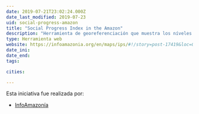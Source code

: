 ```yaml
---
date: 2019-07-21T23:02:24.000Z
date_last_modified: 2019-07-23
uid: social-progress-amazon
title: "Social Progress Index in the Amazon"
description: "Herramienta de georeferenciación que muestra los níveles de progreso social en al Amazonía brasilera."
type: Herramienta web
website: https://infoamazonia.org/en/maps/ips/#!/story=post-17419&loc=0.6591651462894632,-67.48901367187499,7
date_ini: 
date_end: 
tags:

cities: 

---
```


Esta iniciativa fue realizada por:

- [InfoAmazonía](/i/infoamazonia.html)
